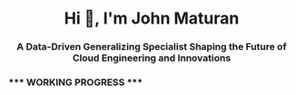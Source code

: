 <h1 align="center">Hi 👋, I'm John Maturan</h1>
<h3 align="center">A Data-Driven Generalizing Specialist Shaping the Future of Cloud Engineering and Innovations</h3>

<h3 align="left">*** WORKING PROGRESS ***</h3>
